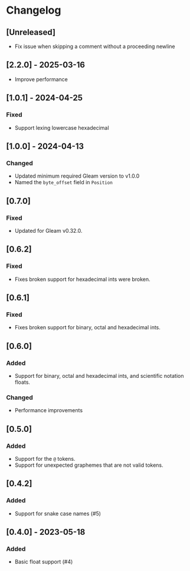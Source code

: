 # Changelog

## [Unreleased]

-   Fix issue when skipping a comment without a proceeding newline

## [2.2.0] - 2025-03-16

-   Improve performance

## [1.0.1] - 2024-04-25

### Fixed

-   Support lexing lowercase hexadecimal

## [1.0.0] - 2024-04-13

### Changed

-   Updated minimum required Gleam version to v1.0.0
-   Named the `byte_offset` field in `Position`

## [0.7.0]

### Fixed

-   Updated for Gleam v0.32.0.

## [0.6.2]

### Fixed

-   Fixes broken support for hexadecimal ints were broken.

## [0.6.1]

### Fixed

-   Fixes broken support for binary, octal and hexadecimal ints.

## [0.6.0]

### Added

-   Support for binary, octal and hexadecimal ints, and scientific notation
    floats.

### Changed

-   Performance improvements

## [0.5.0]

### Added

-   Support for the `@` tokens.
-   Support for unexpected graphemes that are not valid tokens.

## [0.4.2]

### Added

-   Support for snake case names (#5)

## [0.4.0] - 2023-05-18

### Added

-   Basic float support (#4)
